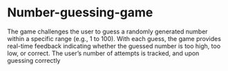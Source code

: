# Number-guessing-game
The game challenges the user to guess a randomly generated number within a specific range (e.g., 1 to 100). With each guess, the game provides real-time feedback indicating whether the guessed number is too high, too low, or correct. The user’s number of attempts is tracked, and upon guessing correctly

